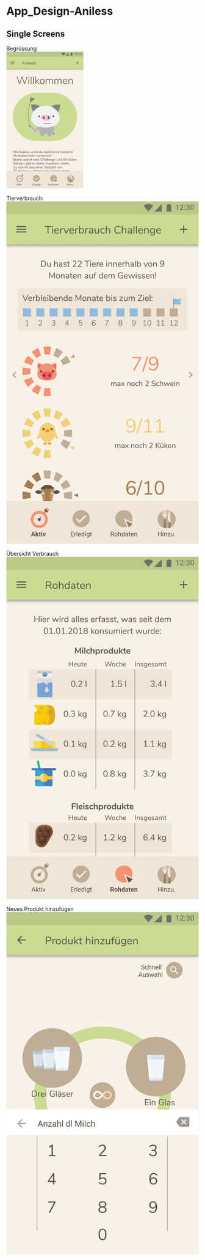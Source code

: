 # App_Design-Aniless

## Single Screens
<div>Begrüssung</div>
<img src="./StartScreen.png" alt="alt text" width="40%" height="40%">

Tierverbrauch:
![Tierverbrauch](Tierverbrauch.png)

Übersicht Verbrauch
![Daten](Daten.png)

Neues Produkt hinzufügen
![ProduktHinzufügen](Produkthinzufügen.png)

